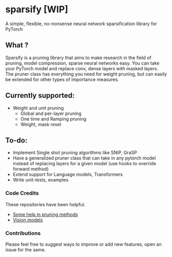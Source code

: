 # sparsify [WIP]
A simple, flexible, no-nonsense neural network sparsification library for PyTorch

## What ? 
Sparsify is a pruning library that aims to make research in the field of pruning, model compression, 
sparse neural networks easy. You can take your PyTorch model and replace conv, dense layers with 
masked layers. The pruner class has everything you need for weight pruning, but can easily be 
extended for other types of importance measures. 

## Currently supported: 
* Weight and unit pruning
    * Global and per-layer pruning 
    * One time and Ramping pruning 
    * Weight, mask reset
    
## To-do: 
* Implement Single shot pruning algorithms like SNIP, GraSP 
* Have a generalized pruner class that can take in any pytorch model instead of replacing 
layers for a given model (use hooks to override forward method)
* Extend support for Language models, Transformers 
* Write unit-tests, examples 

### Code Credits 
These repositories have been helpful.  
* [Some help in pruning methods](https://github.com/srk97/defense)
* [Vision models](https://github.com/pytorch/vision/tree/master/torchvision/models)

### Contributions
Please feel free to suggest ways to improve or add new features, open an issue for the same. 

